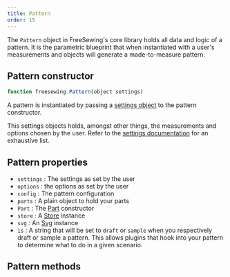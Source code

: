 ```yaml
---
title: Pattern
order: 15
---
```


The `Pattern` object in FreeSewing's core library holds all data and logic of a pattern.
It is the parametric blueprint that when instantiated with a user's measurements and
objects will generate a made-to-measure pattern.

## Pattern constructor

```js
function freesewing.Pattern(object settings) 
```

A pattern is instantiated by passing a [settings object](/reference/api/settings/) to the pattern constructor.

This settings objects holds, amongst other things, the measurements and options chosen by the user.
Refer to the [settings documentation](/reference/api/settings/) for an exhaustive list.

## Pattern properties

- `settings` : The settings as set by the user
- `options` : the options as set by the user
- `config` : The pattern configuration
- `parts` : A plain object to hold your parts
- `Part` : The [Part](/reference/api/part) constructor
- `store` : A [Store](/reference/api/store) instance
- `svg` : An [Svg](/reference/api/svg) instance
- `is` : A string that will be set to `draft` or `sample` when you respectively draft or sample a pattern. This allows plugins that hook into your pattern to determine what to do in a given scenario.

## Pattern methods

<ReadMore list />
